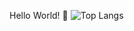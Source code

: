 Hello World! 👋
![Top Langs](https://github-readme-stats.vercel.app/api/top-langs/?username=Briiqn&layout=compact)
